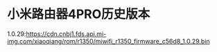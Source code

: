 # 小米路由器4PRO历史版本
1.0.29:https://cdn.cnbj1.fds.api.mi-img.com/xiaoqiang/rom/r1350/miwifi_r1350_firmware_c56d8_1.0.29.bin
